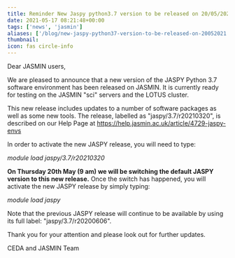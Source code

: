 ```yaml
---
title: Reminder New Jaspy python3.7 version to be released on 20/05/2021
date: 2021-05-17 08:21:48+00:00
tags: ['news', 'jasmin']
aliases: ['/blog/new-jaspy-python37-version-to-be-released-on-20052021']
thumbnail: 
icon: fas circle-info
---
```


Dear JASMIN users,


We are pleased to announce that a new version of the JASPY Python 3.7 software environment has been released on JASMIN. It is currently ready for testing on the JASMIN "sci" servers and the LOTUS cluster.


This new release includes updates to a number of software packages as well as some new tools. The release, labelled as "jaspy/3.7/r20210320", is described on our Help Page at <https://help.jasmin.ac.uk/article/4729-jaspy-envs>


In order to activate the new JASPY release, you will need to type:


*module load jaspy/3.7/r20210320*


**On Thursday 20th May (9 am) we will be switching the default JASPY version to this new release.** Once the switch has happened, you will activate the new JASPY release by simply typing:


*module load jaspy*


Note that the previous JASPY release will continue to be available by using its full label: "jaspy/3.7/r20200606".  
  
Thank you for your attention and please look out for further updates.  
   
CEDA and JASMIN Team


